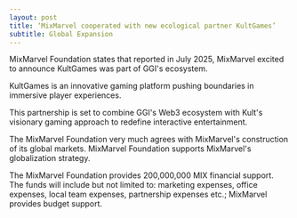 ```yaml
---
layout: post
title: ‘MixMarvel cooperated with new ecological partner KultGames’
subtitle: Global Expansion
---
```


MixMarvel Foundation states that reported in July 2025, MixMarvel excited to announce  KultGames was part of GGI's ecosystem.

KultGames is an innovative gaming platform pushing boundaries in immersive player experiences.

This partnership is set to combine GGI's Web3 ecosystem with Kult's visionary gaming approach to redefine interactive entertainment.

The MixMarvel Foundation very much agrees with MixMarvel's construction of its global markets. MixMarvel Foundation supports MixMarvel's globalization strategy.

The MixMarvel Foundation provides 200,000,000 MIX financial support. The funds will include but not limited to: marketing expenses, office expenses, local team expenses, partnership expenses etc.; MixMarvel provides budget support.

